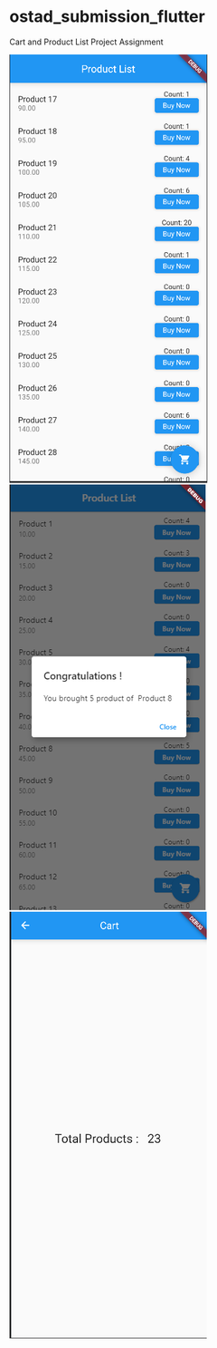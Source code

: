 # ostad_submission_flutter

Cart and Product List Project Assignment

![img.png](img.png)
![img_2.png](img_2.png)
![img_1.png](img_1.png)